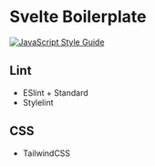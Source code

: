 # Svelte Boilerplate

[![JavaScript Style Guide](https://img.shields.io/badge/code_style-standard-brightgreen.svg)](https://standardjs.com)

## Lint
- ESlint + Standard
- Stylelint

## CSS
- TailwindCSS